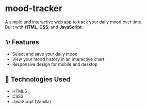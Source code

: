 # mood-tracker

A simple and interactive web app to track your daily mood over time.  
Built with **HTML**, **CSS**, and **JavaScript**.

## ✨ Features
- Select and save your daily mood
- View your mood history in an interactive chart
- Responsive design for mobile and desktop

## 🚀 Technologies Used
- HTML5
- CSS3
- JavaScript (Vanilla)
